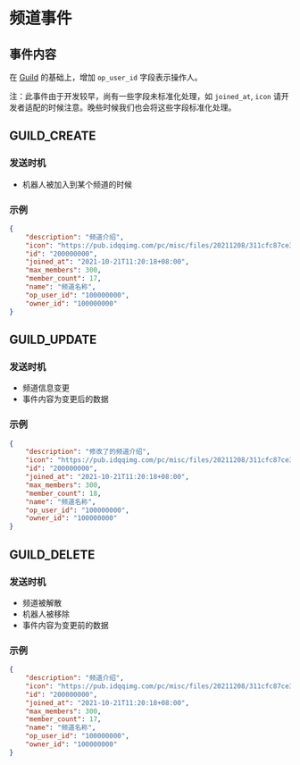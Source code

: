 # 频道事件

## 事件内容

在 [Guild](../guild/model.md#guild) 的基础上，增加 `op_user_id` 字段表示操作人。

注：此事件由于开发较早，尚有一些字段未标准化处理，如 `joined_at`, `icon` 请开发者适配的时候注意。晚些时候我们也会将这些字段标准化处理。


## GUILD_CREATE

### 发送时机

- 机器人被加入到某个频道的时候

### 示例

```json
{
    "description": "频道介绍",
    "icon": "https://pub.idqqimg.com/pc/misc/files/20211208/311cfc87ce394c62b7c9f0508658cf25.png",
    "id": "200000000",
    "joined_at": "2021-10-21T11:20:18+08:00",
    "max_members": 300,
    "member_count": 17,
    "name": "频道名称",
    "op_user_id": "100000000",
    "owner_id": "100000000"
}
```

## GUILD_UPDATE

### 发送时机

- 频道信息变更
- 事件内容为变更后的数据

### 示例

```json
{
    "description": "修改了的频道介绍",
    "icon": "https://pub.idqqimg.com/pc/misc/files/20211208/311cfc87ce394c62b7c9f0508658cf25.png",
    "id": "200000000",
    "joined_at": "2021-10-21T11:20:18+08:00",
    "max_members": 300,
    "member_count": 18,
    "name": "频道名称",
    "op_user_id": "100000000",
    "owner_id": "100000000"
}
```

## GUILD_DELETE

### 发送时机

- 频道被解散
- 机器人被移除
- 事件内容为变更前的数据

### 示例

```json
{
    "description": "频道介绍",
    "icon": "https://pub.idqqimg.com/pc/misc/files/20211208/311cfc87ce394c62b7c9f0508658cf25.png",
    "id": "200000000",
    "joined_at": "2021-10-21T11:20:18+08:00",
    "max_members": 300,
    "member_count": 17,
    "name": "频道名称",
    "op_user_id": "100000000",
    "owner_id": "100000000"
}
```
